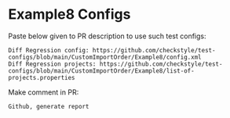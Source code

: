 # Example8 Configs
Paste below given to PR description to use such test configs:
```
Diff Regression config: https://github.com/checkstyle/test-configs/blob/main/CustomImportOrder/Example8/config.xml
Diff Regression projects: https://github.com/checkstyle/test-configs/blob/main/CustomImportOrder/Example8/list-of-projects.properties
```
Make comment in PR:
```
Github, generate report
```
